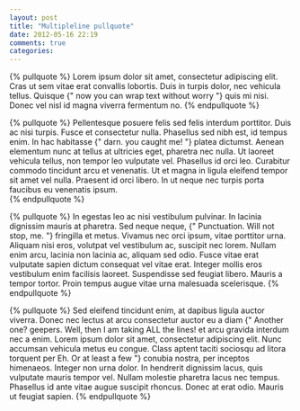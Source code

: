 ```yaml
---
layout: post
title: "Multipleline pullquote"
date: 2012-05-16 22:19
comments: true
categories: 
---
```


{% pullquote %}
Lorem ipsum dolor sit amet, consectetur adipiscing elit. Cras ut sem vitae erat
convallis lobortis. Duis in turpis dolor, nec vehicula tellus. Quisque {" now you can
wrap text without worry "} quis mi nisi. Donec vel nisl id magna viverra fermentum no.
{% endpullquote %}

{% pullquote %} 
Pellentesque posuere felis sed felis interdum porttitor. Duis
ac nisi turpis.  Fusce et consectetur nulla. Phasellus sed nibh est, id tempus
enim. In hac habitasse {" darn. you caught me! "}  platea dictumst. Aenean elementum nunc at tellus
at ultricies eget, pharetra nec nulla.  Ut laoreet vehicula tellus, non tempor
leo vulputate vel.  Phasellus id orci leo. Curabitur commodo tincidunt arcu et
venenatis. Ut et magna in ligula eleifend tempor sit amet vel nulla. Praesent
id orci libero. In ut neque nec turpis porta faucibus eu venenatis ipsum.  
{% endpullquote %}


{% pullquote %}
In egestas leo ac nisi vestibulum pulvinar. In lacinia dignissim mauris at
pharetra. Sed neque neque, {" Punctuation. Will not stop, me. "} fringilla et metus. Vivamus nec
orci ipsum, vitae porttitor urna. Aliquam nisi eros, volutpat vel vestibulum
ac, suscipit nec lorem. Nullam enim arcu, lacinia non lacinia ac, aliquam sed
odio. Fusce vitae erat vulputate sapien dictum consequat vel vitae erat.
Integer mollis eros vestibulum enim facilisis laoreet. Suspendisse sed feugiat
libero. Mauris a tempor tortor. Proin tempus augue vitae urna malesuada
scelerisque.
{% endpullquote %}

{% pullquote %}
Sed eleifend tincidunt enim, at dapibus ligula auctor viverra. Donec nec lectus
at arcu consectetur auctor eu a diam {" Another one? geepers. Well, then I am
taking ALL the lines! et arcu gravida interdum nec a enim. Lorem ipsum dolor
sit amet, consectetur adipiscing elit. Nunc accumsan vehicula metus eu congue.
Class aptent taciti sociosqu ad litora torquent per Eh. Or at least a few "}
conubia nostra, per inceptos himenaeos. Integer non urna dolor. In hendrerit
dignissim lacus, quis vulputate mauris tempor vel. Nullam molestie pharetra
lacus nec tempus. Phasellus id ante vitae augue suscipit rhoncus. Donec at erat
odio. Mauris ut feugiat sapien.
{% endpullquote %}
